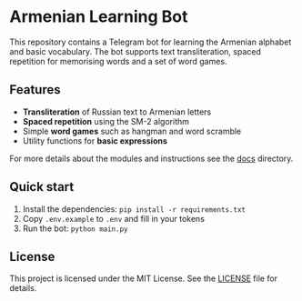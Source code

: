 # Armenian Learning Bot

This repository contains a Telegram bot for learning the Armenian alphabet and basic vocabulary. The bot supports text transliteration, spaced repetition for memorising words and a set of word games.

## Features
- **Transliteration** of Russian text to Armenian letters
- **Spaced repetition** using the SM-2 algorithm
- Simple **word games** such as hangman and word scramble
- Utility functions for **basic expressions**

For more details about the modules and instructions see the [docs](docs/README.md) directory.

## Quick start
1. Install the dependencies: `pip install -r requirements.txt`
2. Copy `.env.example` to `.env` and fill in your tokens
3. Run the bot: `python main.py`

## License
This project is licensed under the MIT License. See the [LICENSE](LICENSE) file for details.
